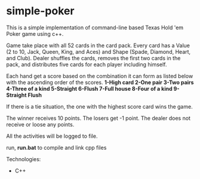 # simple-poker

This is a simple implementation of command-line based Texas Hold 'em Poker game using c++.

Game take place with all 52 cards in the card pack. Every card has a Value (2 to 10, Jack, Queen, King, and Aces) and Shape (Spade, Diamond, Heart, and Club). Dealer shuffles the cards, removes the first two cards in the pack, and distributes five cards for each player including himself. 

Each hand get a score based on the combination it can form as listed below with the ascending order of the scores.
__1-High card
2-One pair
3-Two pairs
4-Three of a kind
5-Straight
6-Flush
7-Full house
8-Four of a kind
9-Straight Flush__

If there is a tie situation, the one with the highest score card wins the game.

The winner receives 10 points. The losers get -1 point. The dealer does not receive or loose any points.

All the activities will be logged to file.

run, **run.bat** to compile and link cpp files

Technologies:
- C++
